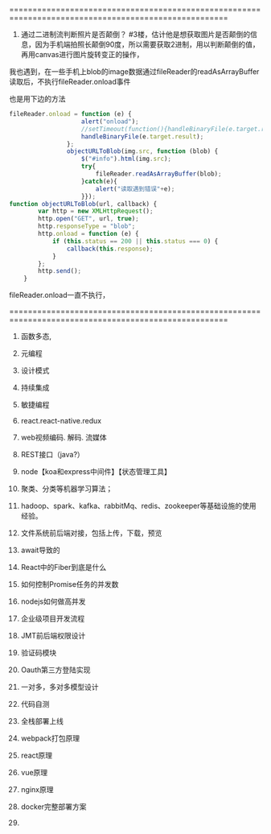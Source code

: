 =====================================================================================================
1. 通过二进制流判断照片是否颠倒？
#3楼，估计他是想获取图片是否颠倒的信息，因为手机端拍照长颠倒90度，所以需要获取2进制，用以判断颠倒的值，再用canvas进行图片旋转变正的操作，

我也遇到，在一些手机上blob的image数据通过fileReader的readAsArrayBuffer读取后，不执行fileReader.onload事件

也是用下边的方法
``` js
fileReader.onload = function (e) {
                    alert("onload");
                    //setTimeout(function(){handleBinaryFile(e.target.result);},5000);
                    handleBinaryFile(e.target.result);
                };
                objectURLToBlob(img.src, function (blob) {
                    $("#info").html(img.src);
                    try{
                        fileReader.readAsArrayBuffer(blob);
                    }catch(e){
                        alert("读取遇到错误"+e);
                    }});
function objectURLToBlob(url, callback) {
        var http = new XMLHttpRequest();
        http.open("GET", url, true);
        http.responseType = "blob";
        http.onload = function (e) {
            if (this.status == 200 || this.status === 0) {
                callback(this.response);
            }
        };
        http.send();
    }
```

fileReader.onload一直不执行，

=====================================================================================================

1. 函数多态,
2. 元编程
3. 设计模式
4. 持续集成
5. 敏捷编程

7. react.react-native.redux
8. web视频编码. 解码. 流媒体
9. REST接口（java?）

10. node【koa和express中间件】【状态管理工具】

11. 聚类、分类等机器学习算法；

12. hadoop、spark、kafka、rabbitMq、redis、zookeeper等基础设施的使用经验。

13. 文件系统前后端对接，包括上传，下载，预览

14. await导致的

15. React中的Fiber到底是什么

16. 如何控制Promise任务的并发数

17. nodejs如何做高并发

18. 企业级项目开发流程

19. JMT前后端权限设计

20. 验证码模块

21. Oauth第三方登陆实现

22. 一对多，多对多模型设计

23. 代码自测

24. 全栈部署上线

25. webpack打包原理

26. react原理

27. vue原理

28. nginx原理

29. docker完整部署方案

30. 
